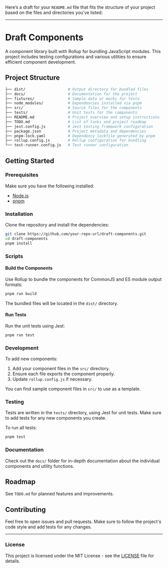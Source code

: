 Here’s a draft for your `README.md` file that fits the structure of your project based on the files and directories you’ve listed:

---

# Draft Components

A component library built with Rollup for bundling JavaScript modules. This project includes testing configurations and various utilities to ensure efficient component development.

## Project Structure

```sh
├── dist/                   # Output directory for bundled files
├── docs/                   # Documentation for the project
├── fixtures/               # Sample data or mocks for tests
├── node_modules/           # Dependencies installed via pnpm
├── src/                    # Source files for the components
├── tests/                  # Unit tests for the components
├── README.md               # Project overview and setup instructions
├── TODO.md                 # List of tasks and project roadmap
├── jest.config.js          # Jest testing framework configuration
├── package.json            # Project metadata and dependencies
├── pnpm-lock.yaml          # Dependency lockfile generated by pnpm
├── rollup.config.js        # Rollup configuration for bundling
└── test-runner.config.js   # Test runner configuration
```

## Getting Started

### Prerequisites

Make sure you have the following installed:

- [Node.js](https://nodejs.org/en/download/)
- [pnpm](https://pnpm.io/installation)

### Installation

Clone the repository and install the dependencies:

```bash
git clone https://github.com/your-repo-url/draft-components.git
cd draft-components
pnpm install
```

### Scripts

#### Build the Components

Use Rollup to bundle the components for CommonJS and ES module output formats:

```bash
pnpm run build
```

The bundled files will be located in the `dist/` directory.

#### Run Tests

Run the unit tests using Jest:

```bash
pnpm run test
```

### Development

To add new components:

1. Add your component files in the `src/` directory.
2. Ensure each file exports the component properly.
3. Update `rollup.config.js` if necessary.

You can find sample component files in `src/` to use as a template.

### Testing

Tests are written in the `tests/` directory, using Jest for unit tests. Make sure to add tests for any new components you create.

To run all tests:

```bash
pnpm test
```

### Documentation

Check out the `docs/` folder for in-depth documentation about the individual components and utility functions.

## Roadmap

See `TODO.md` for planned features and improvements.

## Contributing

Feel free to open issues and pull requests. Make sure to follow the project's code style and add tests for any changes.

---

### License

This project is licensed under the MIT License - see the [LICENSE](LICENSE) file for details.
